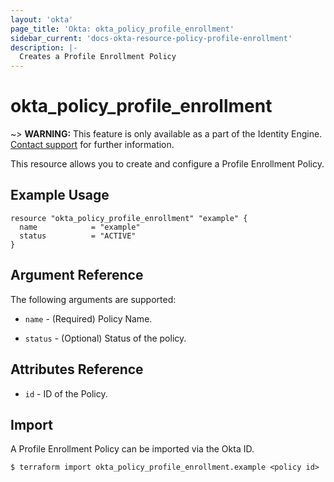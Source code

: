 ```yaml
---
layout: 'okta'
page_title: 'Okta: okta_policy_profile_enrollment'
sidebar_current: 'docs-okta-resource-policy-profile-enrollment'
description: |-
  Creates a Profile Enrollment Policy
---
```


# okta_policy_profile_enrollment

~> **WARNING:** This feature is only available as a part of the Identity Engine. [Contact support](mailto:dev-inquiries@okta.com) for further information.

This resource allows you to create and configure a Profile Enrollment Policy.

## Example Usage

```hcl
resource "okta_policy_profile_enrollment" "example" {
  name            = "example"
  status          = "ACTIVE"
}
```

## Argument Reference

The following arguments are supported:

- `name` - (Required) Policy Name.

- `status` - (Optional) Status of the policy.

## Attributes Reference

- `id` - ID of the Policy.

## Import

A Profile Enrollment Policy can be imported via the Okta ID.

```
$ terraform import okta_policy_profile_enrollment.example <policy id>
```
